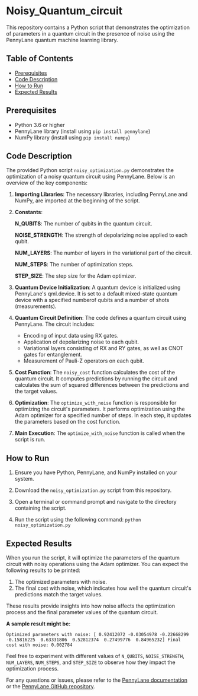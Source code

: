 # Noisy_Quantum_circuit

This repository contains a Python script that demonstrates the optimization of parameters in a quantum circuit in the presence of noise using the PennyLane quantum machine learning library.

## Table of Contents
- [Prerequisites](#prerequisites)
- [Code Description](#code-description)
- [How to Run](#how-to-run)
- [Expected Results](#expected-results)

## Prerequisites
- Python 3.6 or higher
- PennyLane library (install using `pip install pennylane`)
- NumPy library (install using `pip install numpy`)

## Code Description
The provided Python script `noisy_optimization.py` demonstrates the optimization of a noisy quantum circuit using PennyLane. Below is an overview of the key components:

1. **Importing Libraries**: The necessary libraries, including PennyLane and NumPy, are imported at the beginning of the script.

2. **Constants**:

   **N_QUBITS**: The number of qubits in the quantum circuit.

   **NOISE_STRENGTH**: The strength of depolarizing noise applied to each qubit.

   **NUM_LAYERS**: The number of layers in the variational part of the circuit.

   **NUM_STEPS**: The number of optimization steps.

   **STEP_SIZE**: The step size for the Adam optimizer.

3.  **Quantum Device Initialization**: A quantum device is initialized using PennyLane's qml.device. It is set to a default mixed-state quantum device with a specified numberof qubits and a number of shots (measurements).

4. **Quantum Circuit Definition**: The code defines a quantum circuit using PennyLane. The circuit includes:
   - Encoding of input data using RX gates.
   - Application of depolarizing noise to each qubit.
   - Variational layers consisting of RX and RY gates, as well as CNOT gates for entanglement.
   - Measurement of Pauli-Z operators on each qubit.

5. **Cost Function**: The `noisy_cost` function calculates the cost of the quantum circuit. It computes predictions by running the circuit and calculates the sum of squared differences between the predictions and the target values.

6. **Optimization**: The `optimize_with_noise` function is responsible for optimizing the circuit's parameters. It performs optimization using the Adam optimizer for a specified number of steps. In each step, it updates the parameters based on the cost function.

7. **Main Execution**: The `optimize_with_noise` function is called when the script is run.

## How to Run
1. Ensure you have Python, PennyLane, and NumPy installed on your system.

2. Download the `noisy_optimization.py` script from this repository.

3. Open a terminal or command prompt and navigate to the directory containing the script.

4. Run the script using the following command: ````python noisy_optimization.py````


## Expected Results
When you run the script, it will optimize the parameters of the quantum circuit with noisy operations using the Adam optimizer. You can expect the following results to be printed:

1. The optimized parameters with noise.
2. The final cost with noise, which indicates how well the quantum circuit's predictions match the target values.

These results provide insights into how noise affects the optimization process and the final parameter values of the quantum circuit.

**A sample result might be:** 

``Optimized parameters with noise: [ 0.92412072 -0.03054978 -0.22668299 -0.15816225  0.63331806  0.52812374  0.27499776  0.84965232] Final cost with noise: 0.002784``


Feel free to experiment with different values of `N_QUBITS`, `NOISE_STRENGTH`, `NUM_LAYERS`, `NUM_STEPS`, and `STEP_SIZE` to observe how they impact the optimization process.

For any questions or issues, please refer to the [PennyLane documentation](https://pennylane.ai/qml/) or the [PennyLane GitHub repository](https://github.com/PennyLaneAI/pennylane).



